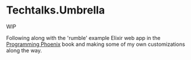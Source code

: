 # Techtalks.Umbrella

WIP 

Following along with the 'rumble' example Elixir web app in the [Programming Phoenix](https://pragprog.com/titles/phoenix14/programming-phoenix-1-4/) book and making some of my own customizations along the way. 
